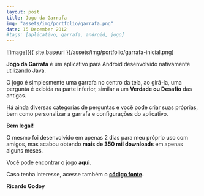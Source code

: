 ```yaml
---
layout: post
title: Jogo da Garrafa
img: "assets/img/portfolio/garrafa.png"
date: 15 December 2012
#tags: [aplicativo, garrafa, android, jogo]
---
```


![image]({{ site.baseurl }}/assets/img/portfolio/garrafa-inicial.png)

**Jogo da Garrafa** é um aplicativo para Android desenvolvido nativamente utilizando Java.

O jogo é simplesmente uma garrafa no centro da tela, ao girá-la, uma pergunta é exibida na parte inferior, similar a um **Verdade ou Desafio** das antigas.

Há ainda diversas categorias de perguntas e você pode criar suas próprias, bem como personalizar a garrafa e configurações do aplicativo.

**Bem legal!**

O mesmo foi desenvolvido em apenas 2 dias para meu próprio uso com amigos, mas acabou obtendo **mais de 350 mil downloads** em apenas alguns meses.

Você pode encontrar o jogo [**aqui**](https://play.google.com/store/apps/details?id=com.afr.spin_questions).

Caso tenha interesse, acesse também o <b>[código fonte](https://github.com/afr-team-r/jogodagarrafa).</b>

<b>Ricardo Godoy</b>
